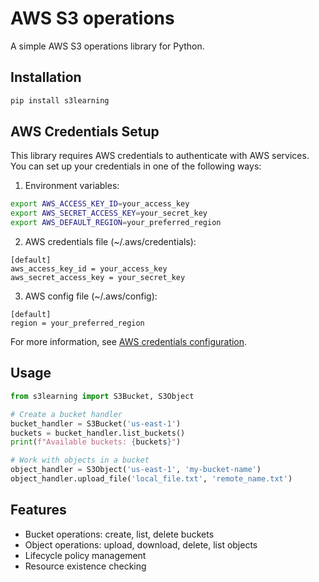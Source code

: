 # AWS S3 operations
A simple AWS S3 operations library for Python.

## Installation

```bash
pip install s3learning
```

## AWS Credentials Setup

This library requires AWS credentials to authenticate with AWS services. You can set up your credentials in one of the following ways:

1. Environment variables:
```bash
export AWS_ACCESS_KEY_ID=your_access_key
export AWS_SECRET_ACCESS_KEY=your_secret_key
export AWS_DEFAULT_REGION=your_preferred_region
```

2. AWS credentials file (~/.aws/credentials):
```
[default]
aws_access_key_id = your_access_key
aws_secret_access_key = your_secret_key
```

3. AWS config file (~/.aws/config):
```
[default]
region = your_preferred_region
```

For more information, see [AWS credentials configuration](https://boto3.amazonaws.com/v1/documentation/api/latest/guide/credentials.html).

## Usage

```python
from s3learning import S3Bucket, S3Object

# Create a bucket handler
bucket_handler = S3Bucket('us-east-1')
buckets = bucket_handler.list_buckets()
print(f"Available buckets: {buckets}")

# Work with objects in a bucket
object_handler = S3Object('us-east-1', 'my-bucket-name')
object_handler.upload_file('local_file.txt', 'remote_name.txt')
```

## Features

- Bucket operations: create, list, delete buckets
- Object operations: upload, download, delete, list objects
- Lifecycle policy management
- Resource existence checking
